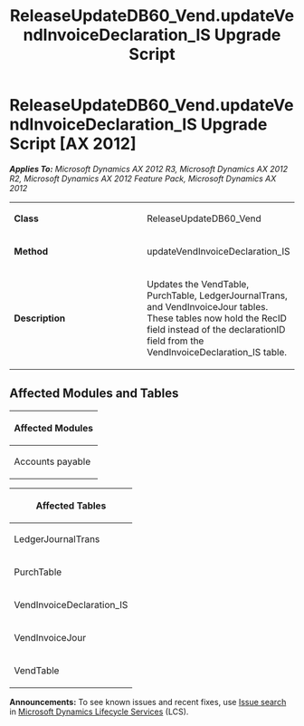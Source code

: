 ﻿---
title: ReleaseUpdateDB60_Vend.updateVendInvoiceDeclaration_IS Upgrade Script
TOCTitle: ReleaseUpdateDB60_Vend.updateVendInvoiceDeclaration_IS Upgrade Script
ms:assetid: fdd24f16-2758-9c55-40b9-24be248aba89
ms:mtpsurl: https://msdn.microsoft.com/en-us/library/JJ720141(v=AX.60)
ms:contentKeyID: 49712446
ms.date: 05/18/2015
mtps_version: v=AX.60
---

# ReleaseUpdateDB60\_Vend.updateVendInvoiceDeclaration\_IS Upgrade Script [AX 2012]


_**Applies To:** Microsoft Dynamics AX 2012 R3, Microsoft Dynamics AX 2012 R2, Microsoft Dynamics AX 2012 Feature Pack, Microsoft Dynamics AX 2012_

<table>
<colgroup>
<col style="width: 50%" />
<col style="width: 50%" />
</colgroup>
<tbody>
<tr class="odd">
<td><p><strong>Class</strong></p></td>
<td><p>ReleaseUpdateDB60_Vend</p></td>
</tr>
<tr class="even">
<td><p><strong>Method</strong></p></td>
<td><p>updateVendInvoiceDeclaration_IS</p></td>
</tr>
<tr class="odd">
<td><p><strong>Description</strong></p></td>
<td><p>Updates the VendTable, PurchTable, LedgerJournalTrans, and VendInvoiceJour tables. These tables now hold the RecID field instead of the declarationID field from the VendInvoiceDeclaration_IS table.</p></td>
</tr>
</tbody>
</table>


## Affected Modules and Tables

<table>
<colgroup>
<col style="width: 100%" />
</colgroup>
<thead>
<tr class="header">
<th><p>Affected Modules</p></th>
</tr>
</thead>
<tbody>
<tr class="odd">
<td><p>Accounts payable</p></td>
</tr>
</tbody>
</table>


<table>
<colgroup>
<col style="width: 100%" />
</colgroup>
<thead>
<tr class="header">
<th><p>Affected Tables</p></th>
</tr>
</thead>
<tbody>
<tr class="odd">
<td><p>LedgerJournalTrans</p></td>
</tr>
<tr class="even">
<td><p>PurchTable</p></td>
</tr>
<tr class="odd">
<td><p>VendInvoiceDeclaration_IS</p></td>
</tr>
<tr class="even">
<td><p>VendInvoiceJour</p></td>
</tr>
<tr class="odd">
<td><p>VendTable</p></td>
</tr>
</tbody>
</table>

  
**Announcements:** To see known issues and recent fixes, use [Issue search](http://go.microsoft.com/fwlink/?linkid=389258) in [Microsoft Dynamics Lifecycle Services](http://go.microsoft.com/fwlink/?linkid=306505) (LCS).

